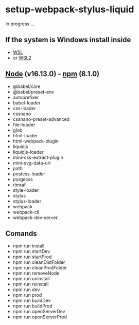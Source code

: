 # setup-webpack-stylus-liquid
In progress ...

## If the system is Windows install inside
 - [WSL](https://docs.microsoft.com/en-us/windows/wsl/install-win10)
 - or [WSL2](https://docs.microsoft.com/en-us/windows/wsl/wsl2-install)

## [Node](https://nodejs.org/en/) (v16.13.0) - [npm](https://www.npmjs.com/get-npm) (8.1.0)
  - @babel/core
  - @babel/preset-env
  - autoprefixer
  - babel-loader
  - css-loader
  - cssnano
  - cssnano-preset-advanced
  - file-loader
  - glob
  - html-loader
  - html-webpack-plugin
  - liquidjs
  - liquidjs-loader
  - mini-css-extract-plugin
  - mini-svg-data-uri
  - path
  - postcss-loader
  - purgecss
  - rimraf
  - style-loader
  - stylus
  - stylus-loader
  - webpack
  - webpack-cli
  - webpack-dev-server

## Comands
  - npm run install
  - npm run startDev
  - npm run startProd
  - npm run cleanDistFolder
  - npm run cleanProdFolder
  - npm run removeNode
  - npm run uninstall
  - npm run reinstall
  - npm run dev
  - npm run prod
  - npm run buildDev
  - npm run buildProd
  - npm run openServerDev
  - npm run openServerProd
